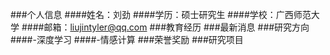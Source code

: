 ###个人信息
####姓名：刘劲
####学历：硕士研究生
####学校：广西师范大学
####邮箱：liujintyler@qq.com
###教育经历
###最新消息
###研究方向
####-深度学习
####-情感计算
###荣誉奖励
###研究项目
